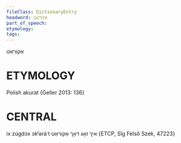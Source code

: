 ```yaml
---
fileClass: DictionaryEntry
headword: אַקוראַט
part_of_speech: 
etymology: 
tags: 
---
```

אַקוראַט

ETYMOLOGY
===========
Polish akurat
{Geller 2013: 136}

CENTRAL
========

ix zúgdɔx ɔkʲəráˑt איך זאָג דאָך אַקוראַט {ETCP, Sîg Felső Szek, 47223}
